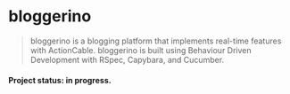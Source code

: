 # bloggerino

> bloggerino is a blogging platform that implements real-time features with ActionCable. bloggerino is built using Behaviour Driven Development with RSpec, Capybara, and Cucumber.

#### Project status: in progress.
